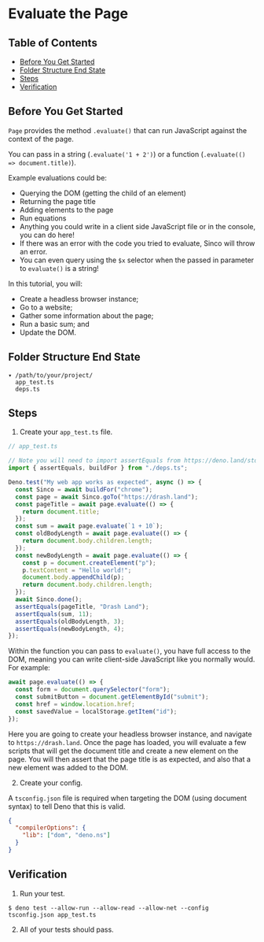 # Evaluate the Page

## Table of Contents

- [Before You Get Started](#before-you-get-started)
- [Folder Structure End State](#folder-structure-end-state)
- [Steps](#steps)
- [Verification](#verification)

## Before You Get Started

`Page` provides the method `.evaluate()` that can run JavaScript against the
context of the page.

You can pass in a string (`.evaluate('1 + 2')`) or a function
(`.evaluate(() => document.title)`).

Example evaluations could be:

- Querying the DOM (getting the child of an element)
- Returning the page title
- Adding elements to the page
- Run equations
- Anything you could write in a client side JavaScript file or in the console,
  you can do here!
- If there was an error with the code you tried to evaluate, Sinco will throw an
  error.
- You can even query using the `$x` selector when the passed in parameter to
  `evaluate()` is a string!

In this tutorial, you will:

- Create a headless browser instance;
- Go to a website;
- Gather some information about the page;
- Run a basic sum; and
- Update the DOM.

## Folder Structure End State

```text
▾ /path/to/your/project/
  app_test.ts
  deps.ts
```

## Steps

1. Create your `app_test.ts` file.

  ```typescript
  // app_test.ts

  // Note you will need to import assertEquals from https://deno.land/std/testing/asserts.ts
  import { assertEquals, buildFor } from "./deps.ts";

  Deno.test("My web app works as expected", async () => {
    const Sinco = await buildFor("chrome");
    const page = await Sinco.goTo("https://drash.land");
    const pageTitle = await page.evaluate(() => {
      return document.title;
    });
    const sum = await page.evaluate(`1 + 10`);
    const oldBodyLength = await page.evaluate(() => {
      return document.body.children.length;
    });
    const newBodyLength = await page.evaluate(() => {
      const p = document.createElement("p");
      p.textContent = "Hello world!";
      document.body.appendChild(p);
      return document.body.children.length;
    });
    await Sinco.done();
    assertEquals(pageTitle, "Drash Land");
    assertEquals(sum, 11);
    assertEquals(oldBodyLength, 3);
    assertEquals(newBodyLength, 4);
  });
  ```

Within the function you can pass to `evaluate()`, you have full access to the
DOM, meaning you can write client-side JavaScript like you normally would. For
example:

```typescript
await page.evaluate(() => {
  const form = document.querySelector("form");
  const submitButton = document.getElementById("submit");
  const href = window.location.href;
  const savedValue = localStorage.getItem("id");
});
```

Here you are going to create your headless browser instance, and navigate to
`https://drash.land`. Once the page has loaded, you will evaluate a few scripts
that will get the document title and create a new element on the page. You will
then assert that the page title is as expected, and also that a new element was
added to the DOM.

2. Create your config.

A `tsconfig.json` file is required when targeting the DOM (using document
syntax) to tell Deno that this is valid.

```json
{
  "compilerOptions": {
    "lib": ["dom", "deno.ns"]
  }
}
```

## Verification

1. Run your test.

```shell
$ deno test --allow-run --allow-read --allow-net --config tsconfig.json app_test.ts
```

2. All of your tests should pass.
